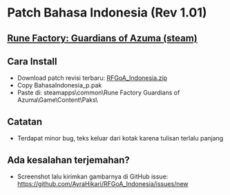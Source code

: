 # Patch Bahasa Indonesia (Rev 1.01)
## [Rune Factory: Guardians of Azuma (steam)](https://store.steampowered.com/app/2864560/Rune_Factory_Guardians_of_Azuma/)

## Cara Install
- Download patch revisi terbaru: [RFGoA_Indonesia.zip](https://codeload.github.com/AyraHikari/RFGoA_Indonesia/zip/refs/heads/main)
- Copy BahasaIndonesia_p.pak
- Paste di: steamapps\common\Rune Factory Guardians of Azuma\Game\Content\Paks\

## Catatan
- Terdapat minor bug, teks keluar dari kotak karena tulisan terlalu panjang

## Ada kesalahan terjemahan? 
- Screenshot lalu kirimkan gambarnya di GitHub issue: https://github.com/AyraHikari/RFGoA_Indonesia/issues/new
